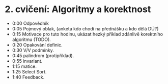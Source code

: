 # 2. cvičení: Algoritmy a korektnost

* 0:00 Odpovědník
* 0:05 Pojmový oblak, (anketa kdo chodí na přednášku a kdo dělá DÚ?)
* 0:15 Motivace pro tuto hodinu, ukázat hezký příklad zdánlivě korektního
  algoritmu (TODO).
* 0:20 Opakování definic.
* 0:30 V/V podmínky.
* 0:45 palindrom (protipříklad).
* 0:55 invariant.
* 1:15 matice.
* 1:25 Select Sort.
* 1:40 Feedback.
